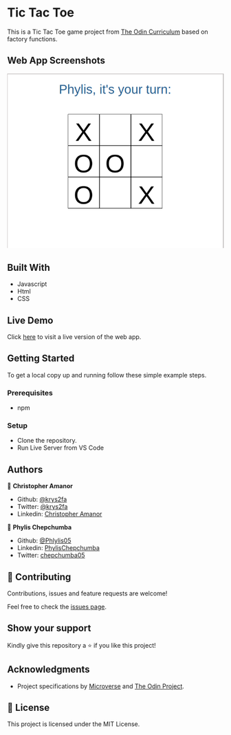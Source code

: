 # Tic Tac Toe

This is a Tic Tac Toe game project from [The Odin Curriculum](https://www.theodinproject.com/courses/javascript/lessons/tic-tac-toe-javascript) based on factory functions.

## Web App Screenshots
![](./images/app_screenshot.png)

## Built With

- Javascript
- Html
- CSS

## Live Demo

Click [here](https://raw.githack.com/krys2fa/js-tic-tac-toe/tic-tac-toe/index.html) to visit a live version of the web app.

## Getting Started

To get a local copy up and running follow these simple example steps.

### Prerequisites

- npm

### Setup
- Clone the repository.
- Run Live Server from VS Code

## Authors

👤 **Christopher Amanor**

- Github: [@krys2fa](https://github.com/krys2fa)
- Twitter: [@krys2fa](https://twitter.com/krys2fa)
- Linkedin: [Christopher Amanor](https://www.linkedin.com/in/christopher-amanor/)

👤 **Phylis Chepchumba**

- Github: [@Phlylis05](https://github.com/phlylis05)
- Linkedin: [PhylisChepchumba](https://linkedin.com/PhylisChepchumba)
- Twitter: [chepchumba05](https://twitter.com/chepchumba05)

## 🤝 Contributing

Contributions, issues and feature requests are welcome!

Feel free to check the [issues page](https://github.com/krys2fa/js-tic-tac-toe/issues).

## Show your support

Kindly give this repository a ⭐️ if you like this project!

## Acknowledgments

- Project specifications by [Microverse](https://www.microverse.org) and [The Odin Project](https://www.theodinproject.com/courses/javascript/lessons/tic-tac-toe-javascript).

## 📝 License

This project is licensed under the MIT License.
